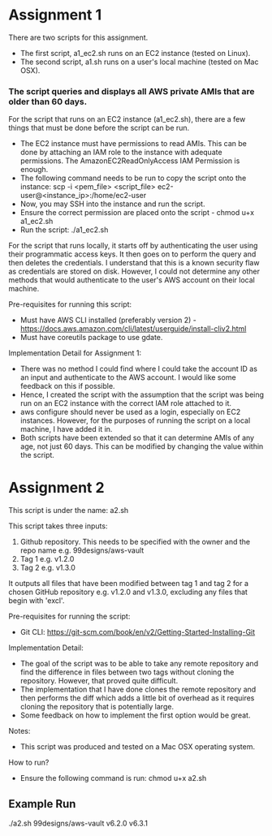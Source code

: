 # Assignment 1

There are two scripts for this assignment. 
- The first script, a1_ec2.sh runs on an EC2 instance (tested on Linux).
- The second script, a1.sh runs on a user's local machine (tested on Mac OSX).

### The script queries and displays all AWS private AMIs that are older than 60 days. 

For the script that runs on an EC2 instance (a1_ec2.sh), there are a few things that must be done before the script can be run.
- The EC2 instance must have permissions to read AMIs. This can be done by attaching an IAM role to the instance with adequate permissions. The AmazonEC2ReadOnlyAccess IAM Permission is enough.
- The following command needs to be run to copy the script onto the instance: scp -i <pem_file> <script_file> ec2-user@<instance_ip>:/home/ec2-user
- Now, you may SSH into the instance and run the script.
- Ensure the correct permission are placed onto the script - chmod u+x a1_ec2.sh
- Run the script: ./a1_ec2.sh


For the script that runs locally, it starts off by authenticating the user using their programmatic access keys. It then goes on to perform the query and then deletes the credentials. I understand that this is a known security flaw as credentials are stored on disk. However, I could not determine any other methods that would authenticate to the user's AWS account on their local machine.

Pre-requisites for running this script:
- Must have AWS CLI installed (preferably version 2) - https://docs.aws.amazon.com/cli/latest/userguide/install-cliv2.html
- Must have coreutils package to use gdate.

Implementation Detail for Assignment 1:
- There was no method I could find where I could take the account ID as an input and authenticate to the AWS account. I would like some feedback on this if possible.
- Hence, I created the script with the assumption that the script was being run on an EC2 instance with the correct IAM role attached to it.
- aws configure should never be used as a login, especially on EC2 instances. However, for the purposes of running the script on a local machine, I have added it in.
- Both scripts have been extended so that it can determine AMIs of any age, not just 60 days. This can be modified by changing the value within the script.




# Assignment 2

This script is under the name: a2.sh

This script takes three inputs:
1. Github repository. This needs to be specified with the owner and the repo name e.g. 99designs/aws-vault
2. Tag 1 e.g. v1.2.0
3. Tag 2 e.g. v1.3.0

It outputs all files that have been modified between tag 1 and tag 2 for a chosen GitHub repository e.g. v1.2.0 and v1.3.0, excluding any files that begin with 'excl'.

Pre-requisites for running the script:
- Git CLI: https://git-scm.com/book/en/v2/Getting-Started-Installing-Git

Implementation Detail:
- The goal of the script was to be able to take any remote repository and find the difference in files between two tags without cloning the repository. However, that proved quite difficult.
- The implementation that I have done clones the remote repository and then performs the diff which adds a little bit of overhead as it requires cloning the repository that is potentially large.
- Some feedback on how to implement the first option would be great.

Notes:
- This script was produced and tested on a Mac OSX operating system. 

How to run?
- Ensure the following command is run: chmod u+x a2.sh

## Example Run
./a2.sh 99designs/aws-vault v6.2.0 v6.3.1
 

